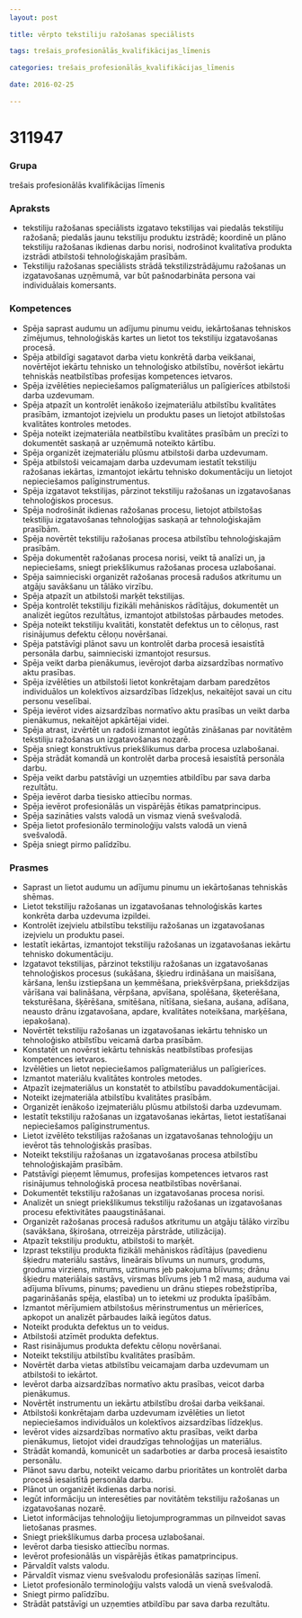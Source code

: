 ```yaml
---
layout: post
    
title: vērpto tekstiliju ražošanas speciālists
    
tags: trešais_profesionālās_kvalifikācijas_līmenis
    
categories: trešais_profesionālās_kvalifikācijas_līmenis
    
date: 2016-02-25
    
---
```

# 311947

### Grupa
trešais profesionālās kvalifikācijas līmenis

### Apraksts

* tekstiliju ražošanas speciālists izgatavo tekstilijas vai piedalās tekstiliju ražošanā; piedalās jaunu tekstiliju produktu izstrādē; koordinē un plāno tekstiliju ražošanas ikdienas darbu norisi, nodrošinot kvalitatīva produkta izstrādi atbilstoši tehnoloģiskajām prasībām.
* Tekstiliju ražošanas speciālists strādā tekstilizstrādājumu ražošanas un izgatavošanas uzņēmumā, var būt pašnodarbināta persona vai individuālais komersants.

### Kompetences

* Spēja saprast audumu un adījumu pinumu veidu, iekārtošanas tehniskos zīmējumus, tehnoloģiskās kartes un lietot tos tekstiliju izgatavošanas procesā.
* Spēja atbildīgi sagatavot darba vietu konkrētā darba veikšanai, novērtējot iekārtu tehnisko un tehnoloģisko atbilstību, novēršot iekārtu tehniskās neatbilstības profesijas kompetences ietvaros.
* Spēja izvēlēties nepieciešamos palīgmateriālus un palīgierīces atbilstoši darba uzdevumam.
* Spēja atpazīt un kontrolēt ienākošo izejmateriālu atbilstību kvalitātes prasībām, izmantojot izejvielu un produktu pases un lietojot atbilstošas kvalitātes kontroles metodes.
* Spēja noteikt izejmateriāla neatbilstību kvalitātes prasībām un precīzi to dokumentēt saskaņā ar uzņēmumā noteikto kārtību.
* Spēja organizēt izejmateriālu plūsmu atbilstoši darba uzdevumam.
* Spēja atbilstoši veicamajam darba uzdevumam iestatīt tekstiliju ražošanas iekārtas, izmantojot iekārtu tehnisko dokumentāciju un lietojot nepieciešamos palīginstrumentus.
* Spēja izgatavot tekstilijas, pārzinot tekstiliju ražošanas un izgatavošanas tehnoloģiskos procesus.
* Spēja nodrošināt ikdienas ražošanas procesu, lietojot atbilstošas tekstiliju izgatavošanas tehnoloģijas saskaņā ar tehnoloģiskajām prasībām.
* Spēja novērtēt tekstiliju ražošanas procesa atbilstību tehnoloģiskajām prasībām.
* Spēja dokumentēt ražošanas procesa norisi, veikt tā analīzi un, ja nepieciešams, sniegt priekšlikumus ražošanas procesa uzlabošanai.
* Spēja saimnieciski organizēt ražošanas procesā radušos atkritumu un atgāju savākšanu un tālāko virzību.
* Spēja atpazīt un atbilstoši marķēt tekstilijas.
* Spēja kontrolēt tekstiliju fizikāli mehāniskos rādītājus, dokumentēt un analizēt iegūtos rezultātus, izmantojot atbilstošas pārbaudes metodes.
* Spēja noteikt tekstiliju kvalitāti, konstatēt defektus un to cēloņus, rast risinājumus defektu cēloņu novēršanai.
* Spēja patstāvīgi plānot savu un kontrolēt darba procesā iesaistītā personāla darbu, saimnieciski izmantojot resursus.
* Spēja veikt darba pienākumus, ievērojot darba aizsardzības normatīvo aktu prasības.
* Spēja izvēlēties un atbilstoši lietot konkrētajam darbam paredzētos individuālos un kolektīvos aizsardzības līdzekļus, nekaitējot savai un citu personu veselībai.
* Spēja ievērot vides aizsardzības normatīvo aktu prasības un veikt darba pienākumus, nekaitējot apkārtējai videi.
* Spēja atrast, izvērtēt un radoši izmantot iegūtās zināšanas par novitātēm tekstiliju ražošanas un izgatavošanas nozarē.
* Spēja sniegt konstruktīvus priekšlikumus darba procesa uzlabošanai.
* Spēja strādāt komandā un kontrolēt darba procesā iesaistītā personāla darbu.
* Spēja veikt darbu patstāvīgi un uzņemties atbildību par sava darba rezultātu.
* Spēja ievērot darba tiesisko attiecību normas.
* Spēja ievērot profesionālās un vispārējās ētikas pamatprincipus.
* Spēja sazināties valsts valodā un vismaz vienā svešvalodā.
* Spēja lietot profesionālo terminoloģiju valsts valodā un vienā svešvalodā.
* Spēja sniegt pirmo palīdzību.

### Prasmes 
* Saprast un lietot audumu un adījumu pinumu un iekārtošanas tehniskās shēmas.
* Lietot tekstiliju ražošanas un izgatavošanas tehnoloģiskās kartes konkrēta darba uzdevuma izpildei.
* Kontrolēt izejvielu atbilstību tekstiliju ražošanas un izgatavošanas izejvielu un produktu pasei.
* Iestatīt iekārtas, izmantojot tekstiliju ražošanas un izgatavošanas iekārtu tehnisko dokumentāciju.
* Izgatavot tekstilijas, pārzinot tekstiliju ražošanas un izgatavošanas tehnoloģiskos procesus (sukāšana, šķiedru irdināšana un maisīšana, kāršana, lenšu izstiepšana un ķemmēšana, priekšvērpšana, priekšdzijas vārīšana vai balināšana, vērpšana, apvīšana, spolēšana, šķeterēšana, teksturēšana, šķērēšana, smitēšana, nītīšana, siešana, aušana, adīšana, neausto drānu izgatavošana, apdare, kvalitātes noteikšana, marķēšana, iepakošana).
* Novērtēt tekstiliju ražošanas un izgatavošanas iekārtu tehnisko un tehnoloģisko atbilstību veicamā darba prasībām.
* Konstatēt un novērst iekārtu tehniskās neatbilstības profesijas kompetences ietvaros.
* Izvēlēties un lietot nepieciešamos palīgmateriālus un palīgierīces.
* Izmantot materiālu kvalitātes kontroles metodes.
* Atpazīt izejmateriālus un konstatēt to atbilstību pavaddokumentācijai.
* Noteikt izejmateriāla atbilstību kvalitātes prasībām.
* Organizēt ienākošo izejmateriālu plūsmu atbilstoši darba uzdevumam.
* Iestatīt tekstiliju ražošanas un izgatavošanas iekārtas, lietot iestatīšanai nepieciešamos palīginstrumentus.
* Lietot izvēlēto tekstilijas ražošanas un izgatavošanas tehnoloģiju un ievērot tās tehnoloģiskās prasības.
* Noteikt tekstiliju ražošanas un izgatavošanas procesa atbilstību tehnoloģiskajām prasībām.
* Patstāvīgi pieņemt lēmumus, profesijas kompetences ietvaros rast risinājumus tehnoloģiskā procesa neatbilstības novēršanai.
* Dokumentēt tekstiliju ražošanas un izgatavošanas procesa norisi.
* Analizēt un sniegt priekšlikumus tekstiliju ražošanas un izgatavošanas procesu efektivitātes paaugstināšanai.
* Organizēt ražošanas procesā radušos atkritumu un atgāju tālāko virzību (savākšana, šķirošana, otrreizēja pārstrāde, utilizācija).
* Atpazīt tekstiliju produktu, atbilstoši to marķēt.
* Izprast tekstiliju produkta fizikāli mehāniskos rādītājus (pavedienu šķiedru materiālu sastāvs, lineārais blīvums un numurs, grodums, groduma virziens, mitrums, uztinums jeb pakojuma blīvums; drānu šķiedru materiālais sastāvs, virsmas blīvums jeb 1 m2 masa, auduma vai adījuma blīvums, pinums; pavedienu un drānu stiepes robežstiprība, pagarināšanās spēja, elastība) un to ietekmi uz produkta īpašībām.
* Izmantot mērījumiem atbilstošus mērinstrumentus un mērierīces, apkopot un analizēt pārbaudes laikā iegūtos datus.
* Noteikt produkta defektus un to veidus.
* Atbilstoši atzīmēt produkta defektus.
* Rast risinājumus produkta defektu cēloņu novēršanai.
* Noteikt tekstiliju atbilstību kvalitātes prasībām.
* Novērtēt darba vietas atbilstību veicamajam darba uzdevumam un atbilstoši to iekārtot.
* Ievērot darba aizsardzības normatīvo aktu prasības, veicot darba pienākumus.
* Novērtēt instrumentu un iekārtu atbilstību drošai darba veikšanai.
* Atbilstoši konkrētajam darba uzdevumam izvēlēties un lietot nepieciešamos individuālos un kolektīvos aizsardzības līdzekļus.
* Ievērot vides aizsardzības normatīvo aktu prasības, veikt darba pienākumus, lietojot videi draudzīgas tehnoloģijas un materiālus.
* Strādāt komandā, komunicēt un sadarboties ar darba procesā iesaistīto personālu.
* Plānot savu darbu, noteikt veicamo darbu prioritātes un kontrolēt darba procesā iesaistītā personāla darbu.
* Plānot un organizēt ikdienas darba norisi.
* Iegūt informāciju un interesēties par novitātēm tekstiliju ražošanas un izgatavošanas nozarē.
* Lietot informācijas tehnoloģiju lietojumprogrammas un pilnveidot savas lietošanas prasmes.
* Sniegt priekšlikumus darba procesa uzlabošanai.
* Ievērot darba tiesisko attiecību normas.
* Ievērot profesionālās un vispārējās ētikas pamatprincipus.
* Pārvaldīt valsts valodu.
* Pārvaldīt vismaz vienu svešvalodu profesionālās saziņas līmenī.
* Lietot profesionālo terminoloģiju valsts valodā un vienā svešvalodā.
* Sniegt pirmo palīdzību.
* Strādāt patstāvīgi un uzņemties atbildību par sava darba rezultātu.